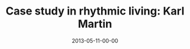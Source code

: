 ---
layout: message
category: message
series: "Rhythm"
title: "Case study in rhythmic living: Karl Martin"
date: 2013-05-11-00-00
message_id: 786
audio: "http://s3.amazonaws.com/crossroads-media/messages/audio/rhythm04.mp3"
audio-duration: "39:02"
program: "http://s3.amazonaws.com/crossroads-media/documents/05_11-12_13Program_LO.pdf"
description: "Karl Martin shares the rhythms he's established in Scotland."
video: "http://s3.amazonaws.com/crossroads-media/messages/video/rhythm04.mp4"
video-duration: "39:07"
yt-embed-url: "//www.youtube.com/embed/nQzFtS3IM1E"
video-image: "http://s3.amazonaws.com/crossroads-media/images/rhythm04-still.jpg"
tag: 
 - karl-martin
 - rhythm
 - program
 - wheels
explicit: false
---